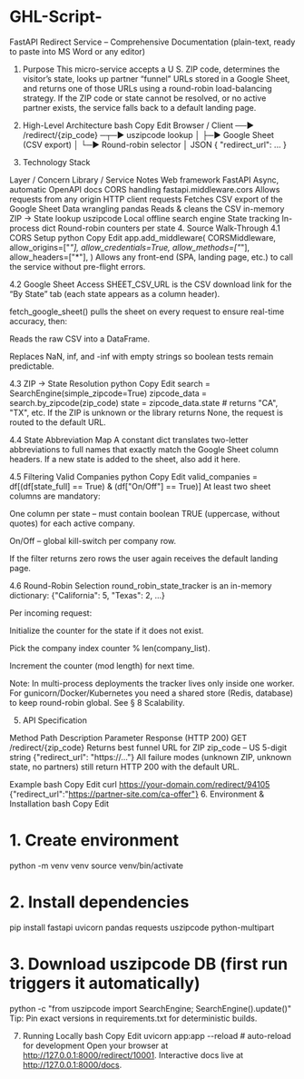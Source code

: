 # GHL-Script-


FastAPI Redirect Service – Comprehensive Documentation
(plain-text, ready to paste into MS Word or any editor)

1. Purpose
This micro-service accepts a U S. ZIP code, determines the visitor’s state, looks up partner “funnel” URLs stored in a Google Sheet, and returns one of those URLs using a round-robin load-balancing strategy. If the ZIP code or state cannot be resolved, or no active partner exists, the service falls back to a default landing page.

2. High-Level Architecture
bash
Copy
Edit
Browser / Client ──► /redirect/{zip_code} ─┬─► uszipcode lookup
                                            │
                                            ├─► Google Sheet (CSV export)
                                            │
                                            └─► Round-robin selector
                                                        │
                                              JSON { "redirect_url": ... }
3. Technology Stack

Layer / Concern	Library / Service	Notes
Web framework	FastAPI	Async, automatic OpenAPI docs
CORS handling	fastapi.middleware.cors	Allows requests from any origin
HTTP client	requests	Fetches CSV export of the Google Sheet
Data wrangling	pandas	Reads & cleans the CSV in-memory
ZIP → State lookup	uszipcode	Local offline search engine
State tracking	In-process dict	Round-robin counters per state
4. Source Walk-Through
4.1 CORS Setup
python
Copy
Edit
app.add_middleware(
    CORSMiddleware,
    allow_origins=["*"],
    allow_credentials=True,
    allow_methods=["*"],
    allow_headers=["*"],
)
Allows any front-end (SPA, landing page, etc.) to call the service without pre-flight errors.

4.2 Google Sheet Access
SHEET_CSV_URL is the CSV download link for the “By State” tab (each state appears as a column header).

fetch_google_sheet() pulls the sheet on every request to ensure real-time accuracy, then:

Reads the raw CSV into a DataFrame.

Replaces NaN, inf, and -inf with empty strings so boolean tests remain predictable.

4.3 ZIP → State Resolution
python
Copy
Edit
search = SearchEngine(simple_zipcode=True)
zipcode_data = search.by_zipcode(zip_code)
state = zipcode_data.state  # returns "CA", "TX", etc.
If the ZIP is unknown or the library returns None, the request is routed to the default URL.

4.4 State Abbreviation Map
A constant dict translates two-letter abbreviations to full names that exactly match the Google Sheet column headers. If a new state is added to the sheet, also add it here.

4.5 Filtering Valid Companies
python
Copy
Edit
valid_companies = df[(df[state_full] == True) & (df["On/Off"] == True)]
At least two sheet columns are mandatory:

One column per state – must contain boolean TRUE (uppercase, without quotes) for each active company.

On/Off – global kill-switch per company row.

If the filter returns zero rows the user again receives the default landing page.

4.6 Round-Robin Selection
round_robin_state_tracker is an in-memory dictionary:
{"California": 5, "Texas": 2, ...}

Per incoming request:

Initialize the counter for the state if it does not exist.

Pick the company index counter % len(company_list).

Increment the counter (mod length) for next time.

Note: In multi-process deployments the tracker lives only inside one worker. For gunicorn/Docker/Kubernetes you need a shared store (Redis, database) to keep round-robin global. See § 8 Scalability.

5. API Specification

Method	Path	Description	Parameter	Response (HTTP 200)
GET	/redirect/{zip_code}	Returns best funnel URL for ZIP	zip_code – US 5-digit string	{"redirect_url": "https://..."}
All failure modes (unknown ZIP, unknown state, no partners) still return HTTP 200 with the default URL.

Example
bash
Copy
Edit
curl https://your-domain.com/redirect/94105
{"redirect_url":"https://partner-site.com/ca-offer"}
6. Environment & Installation
bash
Copy
Edit
# 1. Create environment
python -m venv venv
source venv/bin/activate

# 2. Install dependencies
pip install fastapi uvicorn pandas requests uszipcode python-multipart

# 3. Download uszipcode DB (first run triggers it automatically)
python -c "from uszipcode import SearchEngine; SearchEngine().update()"
Tip: Pin exact versions in requirements.txt for deterministic builds.

7. Running Locally
bash
Copy
Edit
uvicorn app:app --reload  # auto-reload for development
Open your browser at http://127.0.0.1:8000/redirect/10001.
Interactive docs live at http://127.0.0.1:8000/docs.

